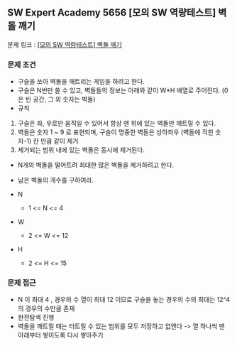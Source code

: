 ## SW Expert Academy 5656 [모의 SW 역량테스트] 벽돌 깨기

문제
링크 : [[모의 SW 역량테스트] 벽돌 깨기](https://swexpertacademy.com/main/code/problem/problemDetail.do?contestProbId=AWXRQm6qfL0DFAUo&categoryId=AWXRQm6qfL0DFAUo&categoryType=CODE&problemTitle=%EC%97%AD%EB%9F%89&orderBy=RECOMMEND_COUNT&selectCodeLang=ALL&select-1=&pageSize=10&pageIndex=1)

### 문제 조건

- 구슬을 쏘아 벽돌을 깨트리는 게임을 하려고 한다.
- 구슬은 N번만 쏠 수 있고, 벽돌들의 정보는 아래와 같이 W\*H 배열로 주어진다. (0은 빈 공간, 그 외 숫자는 벽돌)
- 규칙

1. 구슬은 좌, 우로만 움직일 수 있어서 항상 맨 위에 있는 벽돌만 깨트릴 수 있다.
2. 벽돌은 숫자 1 ~ 9 로 표현되며, 구슬이 명중한 벽돌은 상하좌우 (벽돌에 적힌 숫자-1) 칸 만큼 같이 제거
3. 제거되는 범위 내에 있는 벽돌은 동시에 제거된다.

- N개의 벽돌을 떨어트려 최대한 많은 벽돌을 제거하려고 한다.
- 남은 벽돌의 개수를 구하여라.

- N
    - 1 <= N <= 4
- W
    - 2 <= W <= 12
- H
    - 2 <= H <= 15

### 문제 접근

- N 이 최대 4 , 경우의 수 열이 최대 12 이므로 구슬을 놓는 경우의 수의 최대는 12^4 의 경우의 수만큼 존재
- 완전탐색 진행
- 벽돌을 깨트릴 때는 터트릴 수 있는 범위를 모두 저장하고 없앤다 -> 열 하나씩 맨 아래부터 쌓이도록 다시 쌓아주기